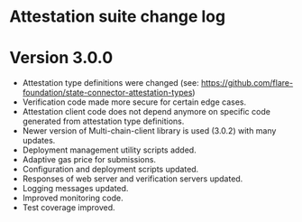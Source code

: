 # Attestation suite change log

# Version 3.0.0

- Attestation type definitions were changed (see: https://github.com/flare-foundation/state-connector-attestation-types)
- Verification code made more secure for certain edge cases.
- Attestation client code does not depend anymore on specific code generated from attestation type definitions.
- Newer version of Multi-chain-client library is used (3.0.2) with many updates.
- Deployment management utility scripts added.
- Adaptive gas price for submissions.
- Configuration and deployment scripts updated.
- Responses of web server and verification servers updated.
- Logging messages updated.
- Improved monitoring code.
- Test coverage improved.

